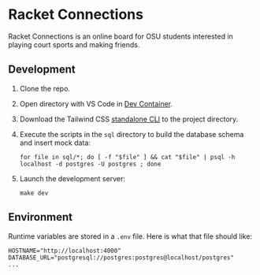 # Racket Connections

Racket Connections is an online board for OSU students interested in playing court sports and making friends.

## Development

1. Clone the repo.

2. Open directory with VS Code in [Dev Container](https://code.visualstudio.com/docs/devcontainers/containers).

3. Download the Tailwind CSS [standalone CLI](https://tailwindcss.com/blog/standalone-cli) to the project directory.

4. Execute the scripts in the `sql` directory to build the database schema and insert mock data:
    
    `for file in sql/*; do [ -f "$file" ] && cat "$file" | psql -h localhost -d postgres -U postgres ; done`

5. Launch the development server:

    `make dev`

## Environment

Runtime variables are stored in a `.env` file. Here is what that file should like:

    HOSTNAME="http://localhost:4000"
    DATABASE_URL="postgresql://postgres:postgres@localhost/postgres"
    ...
